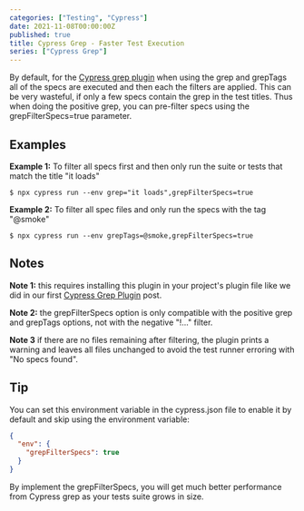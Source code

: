 ```yaml
---
categories: ["Testing", "Cypress"]
date: 2021-11-08T00:00:00Z
published: true
title: Cypress Grep - Faster Test Execution
series: ["Cypress Grep"]
---
```

By default, for the [Cypress grep plugin](https://github.com/cypress-io/cypress-grep) when using the grep and grepTags all of the specs are executed and then each the filters are applied. This can be very wasteful, if only a few specs contain the grep in the test titles. Thus when doing the positive grep, you can pre-filter specs using the grepFilterSpecs=true parameter.

<!--more-->

## Examples

**Example 1:**  To filter all specs first and then only run the suite or tests that match the title "it loads"

```shell
$ npx cypress run --env grep="it loads",grepFilterSpecs=true
```

**Example 2:** To filter all spec files and only run the specs with the tag "@smoke"

```shell
$ npx cypress run --env grepTags=@smoke,grepFilterSpecs=true
```

## Notes

**Note 1:** this requires installing this plugin in your project's plugin file like we did in our first [Cypress Grep Plugin](/cypress-grep) post.

**Note 2:** the grepFilterSpecs option is only compatible with the positive grep and grepTags options, not with the negative "!..." filter.

**Note 3** if there are no files remaining after filtering, the plugin prints a warning and leaves all files unchanged to avoid the test runner erroring with "No specs found".

## Tip

You can set this environment variable in the cypress.json file to enable it by default and skip using the environment variable:

```json
{
  "env": {
    "grepFilterSpecs": true
  }
}
```

By implement the grepFilterSpecs, you will get much better performance from Cypress grep as your tests suite grows in size.
